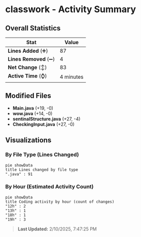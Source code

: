 # classwork - Activity Summary 

## Overall Statistics

| Stat                   | Value                                                             |
| ---------------------- | ----------------------------------------------------------------- |
| **Lines Added** (➕)   | 87                                          |
| **Lines Removed** (➖) | 4                                        |
| **Net Change** (↕)    | 83                |
| **Active Time** (⌚)   | 4 minutes |


## Modified Files
- **Main.java** (+19, -0)
- **wow.java** (+14, -0)
- **sentinalStructure.java** (+27, -4)
- **CheckingInput.java** (+27, -0)

## Visualizations

### By File Type (Lines Changed)

```mermaid
pie showData
title Lines changed by file type
".java" : 91
```

### By Hour (Estimated Activity Count)

```mermaid
pie showData
title Coding activity by hour (count of changes)
"12h" : 2
"13h" : 1
"18h" : 1
"19h" : 3
```


> **Last Updated:** 2/10/2025, 7:47:25 PM